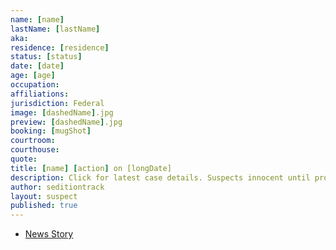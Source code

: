 ```yaml
---
name: [name]
lastName: [lastName]
aka:
residence: [residence]
status: [status]
date: [date]
age: [age]
occupation:
affiliations:
jurisdiction: Federal
image: [dashedName].jpg
preview: [dashedName].jpg
booking: [mugShot]
courtroom:
courthouse:
quote:
title: [name] [action] on [longDate]
description: Click for latest case details. Suspects innocent until proven guilty.
author: seditiontrack
layout: suspect
published: true
---
```


- [News Story]()
